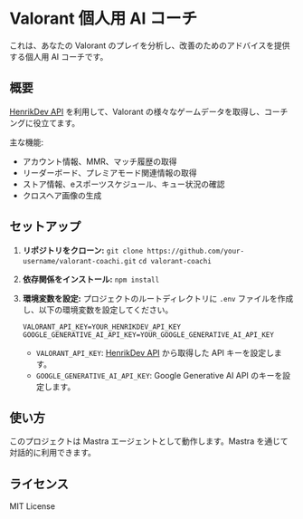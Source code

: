 # Valorant 個人用 AI コーチ

これは、あなたの Valorant のプレイを分析し、改善のためのアドバイスを提供する個人用 AI コーチです。

## 概要

[HenrikDev API](https://docs.henrikdev.xyz/) を利用して、Valorant の様々なゲームデータを取得し、コーチングに役立てます。

主な機能:
- アカウント情報、MMR、マッチ履歴の取得
- リーダーボード、プレミアモード関連情報の取得
- ストア情報、eスポーツスケジュール、キュー状況の確認
- クロスヘア画像の生成

## セットアップ

1.  **リポジトリをクローン:**
    `git clone https://github.com/your-username/valorant-coachi.git`
    `cd valorant-coachi`

2.  **依存関係をインストール:**
    `npm install`

3.  **環境変数を設定:**
    プロジェクトのルートディレクトリに `.env` ファイルを作成し、以下の環境変数を設定してください。

    ```
    VALORANT_API_KEY=YOUR_HENRIKDEV_API_KEY
    GOOGLE_GENERATIVE_AI_API_KEY=YOUR_GOOGLE_GENERATIVE_AI_API_KEY
    ```

    - `VALORANT_API_KEY`: [HenrikDev API](https://docs.henrikdev.xyz/) から取得した API キーを設定します。
    - `GOOGLE_GENERATIVE_AI_API_KEY`: Google Generative AI API のキーを設定します。

## 使い方

このプロジェクトは Mastra エージェントとして動作します。Mastra を通じて対話的に利用できます。

## ライセンス

MIT License